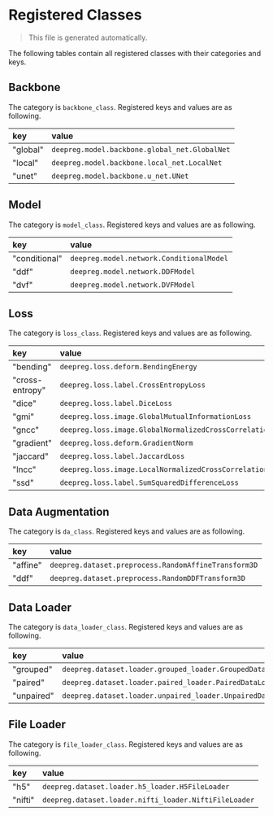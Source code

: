 # Registered Classes

> This file is generated automatically.

The following tables contain all registered classes with their categories and keys.

## Backbone

The category is `backbone_class`. Registered keys and values are as following.

| key      | value                                         |
| :------- | :-------------------------------------------- |
| "global" | `deepreg.model.backbone.global_net.GlobalNet` |
| "local"  | `deepreg.model.backbone.local_net.LocalNet`   |
| "unet"   | `deepreg.model.backbone.u_net.UNet`           |

## Model

The category is `model_class`. Registered keys and values are as following.

| key           | value                                    |
| :------------ | :--------------------------------------- |
| "conditional" | `deepreg.model.network.ConditionalModel` |
| "ddf"         | `deepreg.model.network.DDFModel`         |
| "dvf"         | `deepreg.model.network.DVFModel`         |

## Loss

The category is `loss_class`. Registered keys and values are as following.

| key             | value                                                     |
| :-------------- | :-------------------------------------------------------- |
| "bending"       | `deepreg.loss.deform.BendingEnergy`                       |
| "cross-entropy" | `deepreg.loss.label.CrossEntropyLoss`                     |
| "dice"          | `deepreg.loss.label.DiceLoss`                             |
| "gmi"           | `deepreg.loss.image.GlobalMutualInformationLoss`          |
| "gncc"          | `deepreg.loss.image.GlobalNormalizedCrossCorrelationLoss` |
| "gradient"      | `deepreg.loss.deform.GradientNorm`                        |
| "jaccard"       | `deepreg.loss.label.JaccardLoss`                          |
| "lncc"          | `deepreg.loss.image.LocalNormalizedCrossCorrelationLoss`  |
| "ssd"           | `deepreg.loss.label.SumSquaredDifferenceLoss`             |

## Data Augmentation

The category is `da_class`. Registered keys and values are as following.

| key      | value                                                |
| :------- | :--------------------------------------------------- |
| "affine" | `deepreg.dataset.preprocess.RandomAffineTransform3D` |
| "ddf"    | `deepreg.dataset.preprocess.RandomDDFTransform3D`    |

## Data Loader

The category is `data_loader_class`. Registered keys and values are as following.

| key        | value                                                       |
| :--------- | :---------------------------------------------------------- |
| "grouped"  | `deepreg.dataset.loader.grouped_loader.GroupedDataLoader`   |
| "paired"   | `deepreg.dataset.loader.paired_loader.PairedDataLoader`     |
| "unpaired" | `deepreg.dataset.loader.unpaired_loader.UnpairedDataLoader` |

## File Loader

The category is `file_loader_class`. Registered keys and values are as following.

| key     | value                                                 |
| :------ | :---------------------------------------------------- |
| "h5"    | `deepreg.dataset.loader.h5_loader.H5FileLoader`       |
| "nifti" | `deepreg.dataset.loader.nifti_loader.NiftiFileLoader` |
